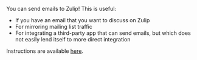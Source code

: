 You can send emails to Zulip! This is useful:

  * If you have an email that you want to discuss on Zulip
  * For mirroring mailing list traffic
  * For integrating a third-party app that can send emails, but which does not
    easily lend itself to more direct integration

Instructions are available [here](/help/message-a-stream-by-email).
